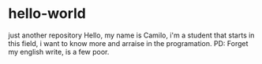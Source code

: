# hello-world
just another repository
Hello, my name is Camilo, i'm a student that starts in this field, i want to know more and arraise in the programation.
PD: Forget my english write, is a few poor.
